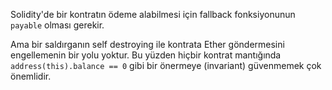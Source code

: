 Solidity'de bir kontratın ödeme alabilmesi için fallback fonksiyonunun `payable` olması gerekir.

Ama bir saldırganın self destroying ile kontrata Ether göndermesini engellemenin bir yolu yoktur. Bu yüzden hiçbir kontrat mantığında `address(this).balance == 0` gibi bir önermeye (invariant) güvenmemek çok önemlidir.